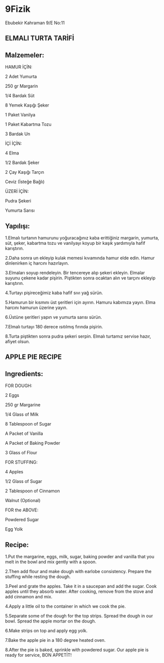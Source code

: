 # 9Fizik
Ebubekir Kahraman
9/E
No:11

ELMALI TURTA TARİFİ
-------------------
Malzemeler:
-------
HAMUR İÇİN:


2 Adet Yumurta

250 gr Margarin

1/4 Bardak Süt

8 Yemek Kaşığı Şeker

1 Paket Vanilya

1 Paket Kabartma Tozu

3 Bardak Un


İÇİ İÇİN:

4 Elma

1/2 Bardak Şeker

2 Çay Kaşığı Tarçın

Ceviz (İsteğe Bağlı)

ÜZERİ İÇİN:

Pudra Şekeri 

Yumurta Sarısı

Yapılışı:
--------

1.Elmalı turtanın hamurunu yoğuracağınız kaba erittiğiniz margarin, yumurta, süt, şeker, kabartma tozu ve vanilyayı koyup bir kaşık yardımıyla hafif karıştırın.

2.Daha sonra un ekleyip kulak memesi kıvamında hamur elde edin. Hamur dinlenirken iç harcını hazırlayın.

3.Elmaları soyup rendeleyin. Bir tencereye alıp şekeri ekleyin. Elmalar suyunu çekene kadar pişirin. Piştikten sonra ocaktan alın ve tarçını ekleyip karıştırın.

4.Turtayı pişireceğimiz kaba hafif sıvı yağ sürün.

5.Hamurun bir kısmını üst şeritleri için ayırın. Hamuru kabımıza yayın. Elma harcını hamurun üzerine yayın.

6.Üstüne şeritleri yapın ve yumurta sarısı sürün.

7.Elmalı turtayı 180 derece ısıtılmış fırında pişirin.

8.Turta piştikten sonra pudra şekeri serpin. Elmalı turtamız servise hazır, afiyet olsun.


APPLE PIE RECIPE
----------------

Ingredients:
-----------

FOR DOUGH:

2 Eggs

250 gr Margarine

1/4 Glass of Milk

8 Tablespoon of Sugar

A Packet of Vanilla

A Packet of Baking Powder

3 Glass of Flour

FOR STUFFING:

4 Apples

1/2 Glass of Sugar

2 Tablespoon of Cinnamon

Walnut (Optional)

FOR the ABOVE:

Powdered Sugar

Egg Yolk

Recipe:
-------

1.Put the margarine, eggs, milk, sugar, baking powder and vanilla that you melt in the bowl and mix gently with a spoon.

2.Then add flour and make dough with earlobe consistency. Prepare the stuffing while resting the dough.

3.Peel and grate the apples. Take it in a saucepan and add the sugar. Cook apples until they absorb water. After cooking, remove from the stove and add cinnamon and mix.

4.Apply a little oil to the container in which we cook the pie.

5.Separate some of the dough for the top strips. Spread the dough in our bowl. Spread the apple mortar on the dough.

6.Make strips on top and apply egg yolk.

7.Bake the apple pie in a 180 degree heated oven.

8.After the pie is baked, sprinkle with powdered sugar. Our apple pie is ready for service, BON APPETİT!
